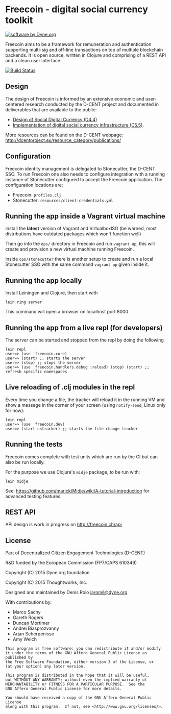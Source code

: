 # Freecoin - digital social currency toolkit

[![software by Dyne.org](https://www.dyne.org/wp-content/uploads/2015/12/software_by_dyne.png)](http://www.dyne.org)

Freecoin aims to be a framework for remuneration and authentication supporting multi-sig and off-line transactions on top of multiple blockchain backends. It is open source, written in Clojure and comprising of a REST API and a clean user interface.

[![Build Status](https://travis-ci.org/d-cent/freecoin.svg?branch=master)](https://travis-ci.org/d-cent/freecoin)

## Design

The design of Freecoin is informed by an extensive economic and user-centered research conducted by the D-CENT project and documented in deliverables that are available to the public:

- [Design of Social Digital Currency (D4.4)](http://dcentproject.eu/wp-content/uploads/2015/10/design_of_social_digital_currency_publication.pdf)
- [Implementation of digital social currency infrastructure (D5.5)](http://dcentproject.eu/wp-content/uploads/2015/10/D5.5-Implementation-of-digital-social-currency-infrastructure-.pdf).

More resources can be found on the D-CENT webpage: http://dcentproject.eu/resource_category/publications/

## Configuration

Freecoin identity management is delegated to Stonecutter, the D-CENT SSO. To run Freecoin one also needs to configure integration with a running instance of Stonecutter configured to accept the Freecoin application. The configuration locations are:

- Freecoin: `profiles.clj`
- Stonecutter: `resources/client-credentials.yml`


## Running the app inside a Vagrant virtual machine

Install the **latest** version of Vagrant and VirtualboxISO (be warned, most distributions have outdated packages which won't function well)

Then go into the `ops/` directory in Freecoin and run `vagrant up`, this will create and provision a new virtual machine running Freecoin.

Inside `ops/stonecutter` there is another setup to create and run a local Stonecutter SSO with the same command `vagrant up` given inside it.

## Running the app locally

Install Leiningen and Clojure, then start with

```
lein ring server
```

This command will open a browser on localhost port 8000

## Running the app from a live repl (for developers)

The server can be started and stopped from the repl by doing the following

```
lein repl
user=> (use 'freecoin.core)
user=> (start) ;; starts the server
user=> (stop) ;; stops the server
user=> (use 'freecoin.handlers.debug :reload) (stop) (start) ;; refresh specific namespaces
```

## Live reloading of .clj modules in the repl

Every time you change a file, the tracker will reload it in the
running VM and show a message in the corner of your screen (using
`notify-send`; Linux only for now):

```
lein repl
user=> (use 'freecoin.dev)
user=> (start-nstracker) ;; starts the file change tracker
```


## Running the tests

Freecoin comes complete with test units which are run by the CI but can also be run locally.

For the purpose we use Clojure's `midje` package, to be run with:

```
lein midje
```

See: https://github.com/marick/Midje/wiki/A-tutorial-introduction for advanced testing features.

## REST API

API design is work in progress on http://freecoin.ch/api

## License

Part of Decentralized Citizen Engagement Technologies (D-CENT)

R&D funded by the European Commission (FP7/CAPS 610349)

Copyright (C) 2015 Dyne.org foundation

Copyright (C) 2015 Thoughtworks, Inc.

Designed and maintained by Denis Roio <jaromil@dyne.org>

With contributions by:
- Marco Sachy
- Gareth Rogers
- Duncan Mortimer
- Andrei Biasprozvanny
- Arjan Scherpenisse
- Amy Welch

```
This program is free software: you can redistribute it and/or modify
it under the terms of the GNU Affero General Public License as published by
the Free Software Foundation, either version 3 of the License, or
(at your option) any later version.

This program is distributed in the hope that it will be useful,
but WITHOUT ANY WARRANTY; without even the implied warranty of
MERCHANTABILITY or FITNESS FOR A PARTICULAR PURPOSE.  See the
GNU Affero General Public License for more details.

You should have received a copy of the GNU Affero General Public License
along with this program.  If not, see <http://www.gnu.org/licenses/>.
```
